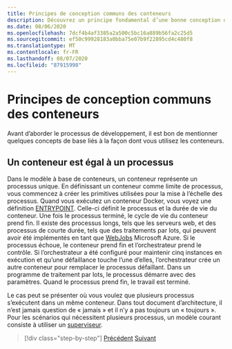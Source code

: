 ```yaml
---
title: Principes de conception communs des conteneurs
description: Découvrez un principe fondamental d’une bonne conception de conteneurs, à savoir qu’un conteneur doit héberger un seul processus.
ms.date: 08/06/2020
ms.openlocfilehash: 7dcf4b4af3385a2a500c5bc16a889b56fa2c25d5
ms.sourcegitcommit: ef50c99928183a0bba75e07b9f22895cd4c480f8
ms.translationtype: MT
ms.contentlocale: fr-FR
ms.lasthandoff: 08/07/2020
ms.locfileid: "87915998"
---
```

# <a name="common-container-design-principles"></a>Principes de conception communs des conteneurs

Avant d’aborder le processus de développement, il est bon de mentionner quelques concepts de base liés à la façon dont vous utilisez les conteneurs.

## <a name="container-equals-a-process"></a>Un conteneur est égal à un processus

Dans le modèle à base de conteneurs, un conteneur représente un processus unique. En définissant un conteneur comme limite de processus, vous commencez à créer les primitives utilisées pour la mise à l’échelle des processus. Quand vous exécutez un conteneur Docker, vous voyez une définition [ENTRYPOINT](https://docs.docker.com/engine/reference/builder/#entrypoint). Celle-ci définit le processus et la durée de vie du conteneur. Une fois le processus terminé, le cycle de vie du conteneur prend fin. Il existe des processus longs, tels que les serveurs web, et des processus de courte durée, tels que des traitements par lots, qui peuvent avoir été implémentés en tant que [WebJobs](https://azure.microsoft.com/documentation/articles/websites-webjobs-resources/) Microsoft Azure. Si le processus échoue, le conteneur prend fin et l’orchestrateur prend le contrôle. Si l’orchestrateur a été configuré pour maintenir cinq instances en exécution et qu’une défaillance touche l’une d’elles, l’orchestrateur crée un autre conteneur pour remplacer le processus défaillant. Dans un programme de traitement par lots, le processus démarre avec des paramètres. Quand le processus prend fin, le travail est terminé.

Le cas peut se présenter où vous voulez que plusieurs processus s’exécutent dans un même conteneur. Dans tout document d’architecture, il n’est jamais question de « jamais » et il n’y a pas toujours un « toujours ». Pour les scénarios qui nécessitent plusieurs processus, un modèle courant consiste à utiliser un [superviseur](http://supervisord.org/).

>[!div class="step-by-step"]
>[Précédent](design-docker-applications.md) 
> [Suivant](monolithic-applications.md)
